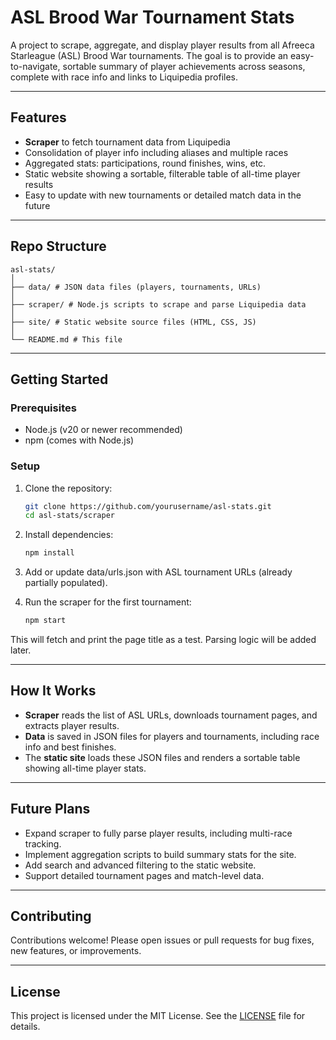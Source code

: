 # ASL Brood War Tournament Stats

A project to scrape, aggregate, and display player results from all Afreeca Starleague (ASL) Brood War tournaments. The goal is to provide an easy-to-navigate, sortable summary of player achievements across seasons, complete with race info and links to Liquipedia profiles.

---

## Features

- **Scraper** to fetch tournament data from Liquipedia
- Consolidation of player info including aliases and multiple races
- Aggregated stats: participations, round finishes, wins, etc.
- Static website showing a sortable, filterable table of all-time player results
- Easy to update with new tournaments or detailed match data in the future

---

## Repo Structure
```
asl-stats/
│
├── data/ # JSON data files (players, tournaments, URLs)
│
├── scraper/ # Node.js scripts to scrape and parse Liquipedia data
│
├── site/ # Static website source files (HTML, CSS, JS)
│
└── README.md # This file
```

---

## Getting Started

### Prerequisites

- Node.js (v20 or newer recommended)
- npm (comes with Node.js)

### Setup

1. Clone the repository:

   ```bash
   git clone https://github.com/yourusername/asl-stats.git
   cd asl-stats/scraper
   ```

2. Install dependencies:
   ```bash
   npm install
   ```
3. Add or update data/urls.json with ASL tournament URLs (already partially populated).

4. Run the scraper for the first tournament:
   ```bash
   npm start
   ```

This will fetch and print the page title as a test. Parsing logic will be added later.

---

## How It Works

- **Scraper** reads the list of ASL URLs, downloads tournament pages, and extracts player results.
- **Data** is saved in JSON files for players and tournaments, including race info and best finishes.
- The **static site** loads these JSON files and renders a sortable table showing all-time player stats.

---

## Future Plans

- Expand scraper to fully parse player results, including multi-race tracking.
- Implement aggregation scripts to build summary stats for the site.
- Add search and advanced filtering to the static website.
- Support detailed tournament pages and match-level data.

---

## Contributing

Contributions welcome! Please open issues or pull requests for bug fixes, new features, or improvements.

---

## License

This project is licensed under the MIT License. See the [LICENSE](LICENSE) file for details.
